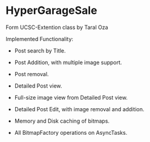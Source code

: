 # HyperGarageSale
Form UCSC-Extention class by Taral Oza

Implemented Functionality:

- Post search by Title.

- Post Addition, with multiple image support.

- Post removal.

- Detailed Post view.

- Full-size image view from Detailed Post view.

- Detailed Post Edit, with image removal and addition.

- Memory and Disk caching of bitmaps.

- All BitmapFactory operations on AsyncTasks.

